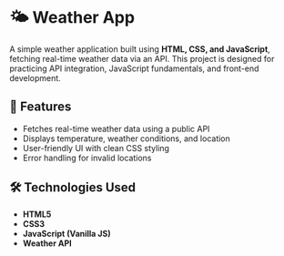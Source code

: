 # 🌤️ Weather App  

A simple weather application built using **HTML, CSS, and JavaScript**, fetching real-time weather data via an API. This project is designed for practicing API integration, JavaScript fundamentals, and front-end development.  

## 🚀 Features  
- Fetches real-time weather data using a public API  
- Displays temperature, weather conditions, and location  
- User-friendly UI with clean CSS styling  
- Error handling for invalid locations  

## 🛠️ Technologies Used  
- **HTML5**  
- **CSS3**  
- **JavaScript (Vanilla JS)**  
- **Weather API**  
